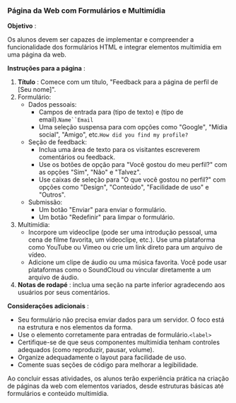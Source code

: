 ### **Página da Web com Formulários e Multimídia**

**Objetivo** :

Os alunos devem ser capazes de implementar e compreender a funcionalidade dos formulários HTML e integrar elementos multimídia em uma página da web.

 **Instruções para a página** :

1. **Título** : Comece com um título, "Feedback para a página de perfil de [Seu nome]".
2. Formulário:
   * Dados pessoais:
     * Campos de entrada para (tipo de texto) e (tipo de email).`Name``Email`
     * Uma seleção suspensa para com opções como "Google", "Mídia social", "Amigo", etc.`How did you find my profile?`
   * Seção de feedback:
     * Inclua uma área de texto para os visitantes escreverem comentários ou feedback.
     * Use os botões de opção para "Você gostou do meu perfil?" com as opções "Sim", "Não" e "Talvez".
     * Use caixas de seleção para "O que você gostou no perfil?" com opções como "Design", "Conteúdo", "Facilidade de uso" e "Outros".
   * Submissão:
     * Um botão "Enviar" para enviar o formulário.
     * Um botão "Redefinir" para limpar o formulário.
3. Multimídia:
   * Incorpore um videoclipe (pode ser uma introdução pessoal, uma cena de filme favorita, um videoclipe, etc.). Use uma plataforma como YouTube ou Vimeo ou crie um link direto para um arquivo de vídeo.
   * Adicione um clipe de áudio ou uma música favorita. Você pode usar plataformas como o SoundCloud ou vincular diretamente a um arquivo de áudio.
4. **Notas de rodapé** : inclua uma seção na parte inferior agradecendo aos usuários por seus comentários.

 **Considerações adicionais** :

* Seu formulário não precisa enviar dados para um servidor. O foco está na estrutura e nos elementos da forma.
* Use o elemento corretamente para entradas de formulário.`<label>`
* Certifique-se de que seus componentes multimídia tenham controles adequados (como reproduzir, pausar, volume).
* Organize adequadamente o layout para facilidade de uso.
* Comente suas seções de código para melhorar a legibilidade.

Ao concluir essas atividades, os alunos terão experiência prática na criação de páginas da web com elementos variados, desde estruturas básicas até formulários e conteúdo multimídia.
